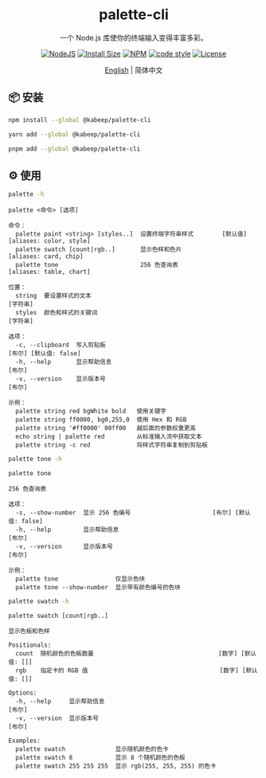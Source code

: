 <div align="center">

<h1>palette-cli</h1>

一个 Node.js 库使你的终端输入变得丰富多彩。

[![NodeJS][node-image]][node-url]
[![Install Size][install-size-image]][install-size-url]
[![NPM][npm-image]][npm-url]
[![code style][code-style-image]][code-style-url]
[![License][license-image]][license-url]

[English][en-us-url] | 简体中文

</div>

## 📦 安装

```bash
npm install --global @kabeep/palette-cli
```

```bash
yarn add --global @kabeep/palette-cli
```

```bash
pnpm add --global @kabeep/palette-cli
```

## ⚙️ 使用

```bash
palette -h
```

```
palette <命令> [选项]

命令：
  palette paint <string> [styles..]  设置终端字符串样式        [默认值] [aliases: color, style]
  palette swatch [count|rgb..]       显示色样和色片                      [aliases: card, chip]
  palette tone                       256 色查询表                      [aliases: table, chart]

位置：
  string  要设置样式的文本                                                             [字符串]
  styles  颜色和样式的关键词                                                           [字符串]

选项：
  -c, --clipboard  写入剪贴板                                            [布尔] [默认值: false]
  -h, --help       显示帮助信息                                                         [布尔]
  -v, --version    显示版本号                                                           [布尔]

示例：
  palette string red bgWhite bold   使用关键字
  palette string ff0000, bg0,255,0  使用 Hex 和 RGB
  palette string '#ff0000' 00ff00   越后面的参数权重更高
  echo string | palette red         从标准输入流中获取文本
  palette string -c red             将样式字符串复制到剪贴板
```

```bash
palette tone -h
```

```
palette tone

256 色查询表

选项：
  -s, --show-number  显示 256 色编号                       [布尔] [默认值: false]
  -h, --help         显示帮助信息                                         [布尔]
  -v, --version      显示版本号                                           [布尔]

示例：
  palette tone                仅显示色块
  palette tone --show-number  显示带有颜色编号的色块
```

```bash
palette swatch -h
```

```
palette swatch [count|rgb..]

显示色板和色样

Positionals:
  count  随机颜色的色板数量                                   [数字] [默认值: []]
  rgb    指定卡的 RGB 值                                     [数字] [默认值: []]

Options:
  -h, --help     显示帮助信息                                             [布尔]
  -v, --version  显示版本号                                               [布尔]

Examples:
  palette swatch              显示随机颜色的色卡
  palette swatch 8            显示 8 个随机颜色的色板
  palette swatch 255 255 255  显示 rgb(255, 255, 255) 的色卡
```


[node-image]: https://img.shields.io/node/v/%40kabeep%2Fpalette-cli?color=lightseagreen
[node-url]: https://nodejs.org/

[npm-image]: https://img.shields.io/npm/d18m/%40kabeep%2Fpalette-cli?color=fa6673
[npm-url]: https://www.npmjs.com/package/@kabeep/palette-cli

[install-size-image]: https://packagephobia.com/badge?p=@kabeep/palette-cli
[install-size-url]: https://packagephobia.com/result?p=@kabeep/palette-cli

[code-style-image]: https://img.shields.io/badge/Formatted_with-Biome-cornflowerblue?style=flat&logo=biome
[code-style-url]: https://biomejs.dev/

[license-image]: https://img.shields.io/github/license/kabeep/palette-cli?color=slateblue
[license-url]: LICENSE

[en-us-url]: README.md
[zh-cn-url]: README.zh-CN.md

[forex-url]: https://github.com/kabeep/forex

[issues-url]: https://github.com/kabeep/palette-cli/issues
